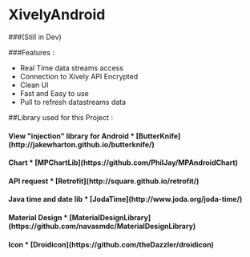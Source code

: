 # XivelyAndroid 

###(Still in Dev)

###Features :

* Real Time data streams access
* Connection to Xively API Encrypted 
* Clean UI
* Fast and Easy to use
* Pull to refresh datastreams data

##Library used for this Project :

<h4>View "injection" library for Android
* [ButterKnife](http://jakewharton.github.io/butterknife/)
<h4>Chart
* [MPChartLib](https://github.com/PhilJay/MPAndroidChart)
<h4>API request
* [Retrofit](http://square.github.io/retrofit/)
<h4>Java time and date lib
* [JodaTime](http://www.joda.org/joda-time/)
<h4>Material Design
* [MaterialDesignLibrary](https://github.com/navasmdc/MaterialDesignLibrary)
<h4>Icon
* [Droidicon](https://github.com/theDazzler/droidicon)